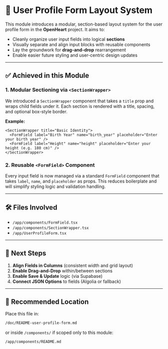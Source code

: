 # 🧩 User Profile Form Layout System

This module introduces a modular, section-based layout system for the user profile form in the **OpenHeart** project. It aims to:
- Cleanly organize user input fields into logical **sections**
- Visually separate and align input blocks with reusable components
- Lay the groundwork for **drag-and-drop** rearrangement
- Enable easier future styling and user-centric design updates

---

## ✅ Achieved in this Module

### 1. Modular Sectioning via `<SectionWrapper>`
We introduced a `SectionWrapper` component that takes a `title` prop and wraps child fields under it. Each section is rendered with a title, spacing, and optional box-style border.

**Example:**
```tsx
<SectionWrapper title="Basic Identity">
  <FormField label="Birth Year" name="birth_year" placeholder="Enter your birth year" />
  <FormField label="Height" name="height" placeholder="Enter your height (e.g. 180 cm)" />
</SectionWrapper>
```

### 2. Reusable `<FormField>` Component
Every input field is now managed via a standard `FormField` component that takes `label`, `name`, and `placeholder` as props. This reduces boilerplate and will simplify styling logic and validation handling.

---

## 🛠 Files Involved

- `/app/components/FormField.tsx`
- `/app/components/SectionWrapper.tsx`
- `/app/UserProfileForm.tsx`

---

## 🚧 Next Steps

1. **Align Fields in Columns** (consistent width and grid layout)
2. **Enable Drag-and-Drop** within/between sections
3. **Enable Save & Update** logic (via Supabase)
4. **Connect JSON Options** to fields (Algolia or fallback)

---

## 📁 Recommended Location

Place this file in:
```bash
/doc/README-user-profile-form.md
```
or inside `/components/` if scoped only to this module:
```bash
/app/components/README.md
```

